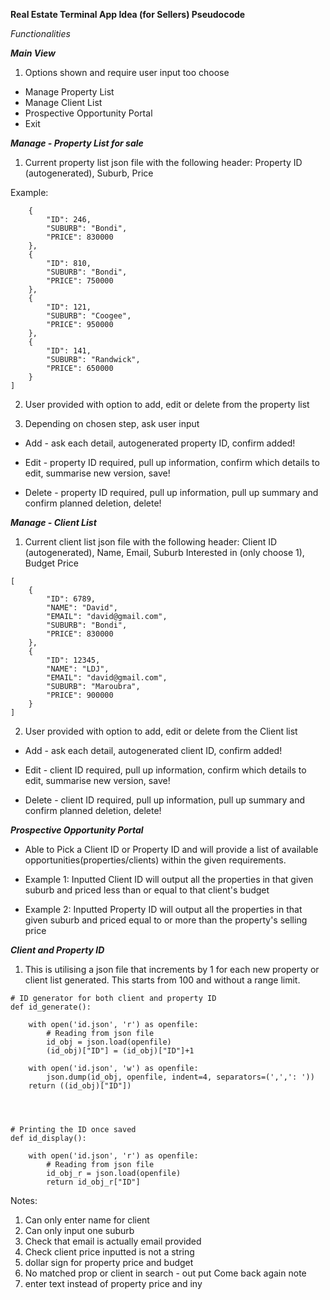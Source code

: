 **Real Estate Terminal App Idea (for Sellers) Pseudocode**

*Functionalities*

***Main View***
1. Options shown and require user input too choose
* Manage Property List
* Manage Client List
* Prospective Opportunity Portal
* Exit

***Manage - Property List for sale***

1. Current property list json file with the following header: Property ID (autogenerated), Suburb, Price 

Example:

```[
    {
        "ID": 246,
        "SUBURB": "Bondi",
        "PRICE": 830000
    },
    {
        "ID": 810,
        "SUBURB": "Bondi",
        "PRICE": 750000
    },
    {
        "ID": 121,
        "SUBURB": "Coogee",
        "PRICE": 950000
    },
    {
        "ID": 141,
        "SUBURB": "Randwick",
        "PRICE": 650000
    }
]
```

2. User provided with option to add, edit or delete from the property list 

3. Depending on chosen step, ask user input 
* Add - ask each detail, autogenerated property ID, confirm added!

* Edit - property ID required, pull up information, confirm which details to edit, summarise new version, save!

* Delete - property ID required, pull up information, pull up summary and confirm planned deletion, delete!


***Manage -  Client List***

1. Current client list json file with the following header: Client ID (autogenerated), Name, Email, Suburb Interested in (only choose 1), Budget Price

```
[
    {
        "ID": 6789,
        "NAME": "David",
        "EMAIL": "david@gmail.com",
        "SUBURB": "Bondi",
        "PRICE": 830000
    },
    {
        "ID": 12345,
        "NAME": "LDJ",
        "EMAIL": "david@gmail.com",
        "SUBURB": "Maroubra",
        "PRICE": 900000
    }
]

```

2. User provided with option to add, edit or delete from the Client list 
* Add - ask each detail, autogenerated client ID, confirm added!

* Edit - client ID required, pull up information, confirm which details to edit, summarise new version, save!

* Delete - client ID required, pull up information, pull up summary and confirm planned deletion, delete!

***Prospective Opportunity Portal***

* Able to Pick a Client ID or Property ID and will provide a list of available opportunities(properties/clients) within the given requirements.

* Example 1: Inputted Client ID will output all the properties in that given suburb and priced less than or equal to that client's budget

* Example 2: Inputted Property ID will output all the properties in that given suburb and priced equal to or more than the property's selling price

***Client and Property ID***

1. This is utilising a json file that increments by 1 for each new property or client list generated. This starts from 100 and without a range limit.

```
# ID generator for both client and property ID 
def id_generate():

    with open('id.json', 'r') as openfile:
        # Reading from json file
        id_obj = json.load(openfile)
        (id_obj)["ID"] = (id_obj)["ID"]+1

    with open('id.json', 'w') as openfile:
        json.dump(id_obj, openfile, indent=4, separators=(',',': '))
    return ((id_obj)["ID"])




# Printing the ID once saved
def id_display():

    with open('id.json', 'r') as openfile:
        # Reading from json file
        id_obj_r = json.load(openfile)
        return id_obj_r["ID"]

```


Notes:
1. Can only enter name for client
2. Can only input one suburb
3. Check that email is actually email provided
5. Check client price inputted is not a string
7. dollar sign for property price and budget
9. No matched prop or client in search - out put Come back again note
10. enter text instead of property price and iny

